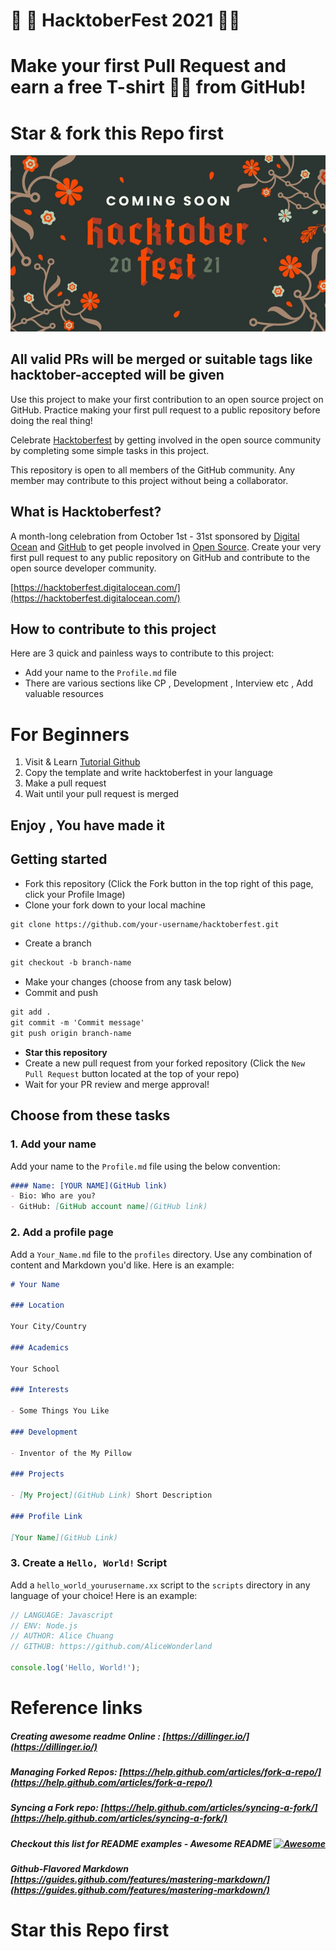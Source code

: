 # 🎃 🎯   HacktoberFest 2021  🎃🎯 
# Make your first Pull Request and earn a free T-shirt 👕👕 from GitHub!
# Star & fork this Repo first
![Hacktoberfest 2021](hacktober.jpg)
## All valid PRs will be merged or suitable tags like hacktober-accepted will be given 

Use this project to make your first contribution to an open source project on GitHub. Practice making your first pull request to a public repository before doing the real thing!

Celebrate [Hacktoberfest](https://hacktoberfest.digitalocean.com/) by getting involved in the open source community by completing some simple tasks in this project.

This repository is open to all members of the GitHub community. Any member may contribute to this project without being a collaborator.

## What is Hacktoberfest?
A month-long celebration from October 1st - 31st sponsored by [Digital Ocean](https://hacktoberfest.digitalocean.com/) and [GitHub](https://github.com/blog/2433-celebrate-open-source-this-october-with-hacktoberfest) to get people involved in [Open Source](https://github.com/open-source). Create your very first pull request to any public repository on GitHub and contribute to the open source developer community.

[https://hacktoberfest.digitalocean.com/](https://hacktoberfest.digitalocean.com/)

## How to contribute to this project
Here are 3 quick and painless ways to contribute to this project:

* Add your name to the `Profile.md` file
* There are various sections like CP , Development , Interview etc , Add valuable resources


# For Beginners
1) Visit & Learn 
[Tutorial Github ](https://www.youtube.com/playlist?list=PL4cUxeGkcC9goXbgTDQ0n_4TBzOO0ocPR)
2) Copy the template and write hacktoberfest in your language
3) Make a pull request
4) Wait until your pull request is merged
## Enjoy , You have made it

## Getting started
* Fork this repository (Click the Fork button in the top right of this page, click your Profile Image)
* Clone your fork down to your local machine

```markdown
git clone https://github.com/your-username/hacktoberfest.git
```

* Create a branch

```markdown
git checkout -b branch-name
```

* Make your changes (choose from any task below)
* Commit and push

```markdown
git add .
git commit -m 'Commit message'
git push origin branch-name
```

* __Star this repository__ 
* Create a new pull request from your forked repository (Click the `New Pull Request` button located at the top of your repo)
* Wait for your PR review and merge approval!


## Choose from these tasks
### 1. Add your name
Add your name to the `Profile.md` file using the below convention:

```markdown
#### Name: [YOUR NAME](GitHub link)
- Bio: Who are you?
- GitHub: [GitHub account name](GitHub link)
```

### 2. Add a profile page
Add a `Your_Name.md` file to the `profiles` directory. Use any combination of content and Markdown you'd like. Here is an example:

```markdown
# Your Name

### Location

Your City/Country

### Academics

Your School

### Interests

- Some Things You Like

### Development

- Inventor of the My Pillow

### Projects

- [My Project](GitHub Link) Short Description

### Profile Link

[Your Name](GitHub Link)
```

### 3. Create a `Hello, World!` Script
Add a `hello_world_yourusername.xx` script to the `scripts` directory in any language of your choice! Here is an example:

```Javascript
// LANGUAGE: Javascript
// ENV: Node.js
// AUTHOR: Alice Chuang
// GITHUB: https://github.com/AliceWonderland

console.log('Hello, World!');
```


# Reference links

##### Creating awesome readme Online : [https://dillinger.io/](https://dillinger.io/)

##### Managing Forked Repos: [https://help.github.com/articles/fork-a-repo/](https://help.github.com/articles/fork-a-repo/)

##### Syncing a Fork repo: [https://help.github.com/articles/syncing-a-fork/](https://help.github.com/articles/syncing-a-fork/)

##### Checkout this list for README examples - Awesome README [![Awesome](https://cdn.rawgit.com/sindresorhus/awesome/d7305f38d29fed78fa85652e3a63e154dd8e8829/media/badge.svg)](https://github.com/sindresorhus/awesome)

##### Github-Flavored Markdown [https://guides.github.com/features/mastering-markdown/](https://guides.github.com/features/mastering-markdown/)

# Star this Repo first
